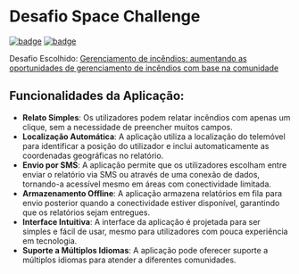 # Desafio Space Challenge
[![badge](https://img.shields.io/badge/prototipo-figma-red)](https://www.figma.com/file/VL89dWkK1FKHlTRRFwUwiR/SpaceApps2023?type=design&node-id=0%3A1&mode=design&t=xzj6eWJx1QdqRAWd-1)
[![badge](https://img.shields.io/badge/fluxograma-figma-blue)](https://www.figma.com/file/qwLEcIzg0By7YxGsNKIB6T/Fluxos?type=whiteboard&node-id=0%3A1&t=iPoKMpisyWOd5RBk-1)

Desafio Escolhido: [Gerenciamento de incêndios: aumentando as oportunidades de gerenciamento de incêndios com base na comunidade](https://github.com/filipecancio/space-apps-challenge/issues/1)

## Funcionalidades da Aplicação:
- **Relato Simples**: Os utilizadores podem relatar incêndios com apenas um clique, sem a necessidade de preencher muitos campos.
- **Localização Automática**: A aplicação utiliza a localização do telemóvel para identificar a posição do utilizador e inclui automaticamente as coordenadas geográficas no relatório.
- **Envio por SMS**: A aplicação permite que os utilizadores escolham entre enviar o relatório via SMS ou através de uma conexão de dados, tornando-a acessível mesmo em áreas com conectividade limitada.
- **Armazenamento Offline**: A aplicação armazena relatórios em fila para envio posterior quando a conectividade estiver disponível, garantindo que os relatórios sejam entregues.
- **Interface Intuitiva**: A interface da aplicação é projetada para ser simples e fácil de usar, mesmo para utilizadores com pouca experiência em tecnologia.
- **Suporte a Múltiplos Idiomas**: A aplicação pode oferecer suporte a múltiplos idiomas para atender a diferentes comunidades.
